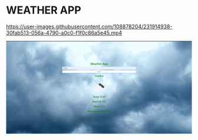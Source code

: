 # WEATHER APP



https://user-images.githubusercontent.com/108878204/231914938-30fab513-056a-4790-a0c0-f1f0c86a5e45.mp4



![Proje Görseli](./img/weatherfoto.PNG)
